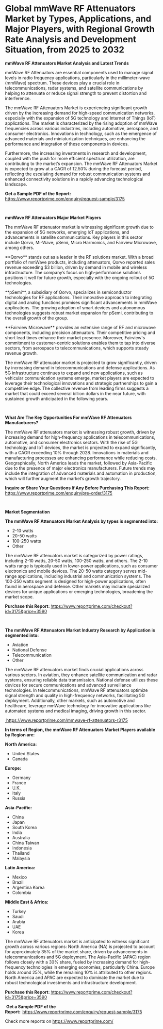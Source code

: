 <p><h1>Global mmWave RF Attenuators Market by Types, Applications, and Major Players, with Regional Growth Rate Analysis and Development Situation, from 2025 to 2032</h1></p><p><strong>mmWave RF Attenuators Market Analysis and Latest Trends</strong></p>
<p><p>mmWave RF Attenuators are essential components used to manage signal levels in radio frequency applications, particularly in the millimeter-wave (mmWave) spectrum. These devices play a crucial role in telecommunications, radar systems, and satellite communications by helping to attenuate or reduce signal strength to prevent distortion and interference.</p><p>The mmWave RF Attenuators Market is experiencing significant growth driven by the increasing demand for high-speed communication networks, especially with the expansion of 5G technology and Internet of Things (IoT) applications. The market is characterized by the rising adoption of mmWave frequencies across various industries, including automotive, aerospace, and consumer electronics. Innovations in technology, such as the emergence of advanced materials and miniaturization techniques, are enhancing the performance and integration of these components in devices.</p><p>Furthermore, the increasing investments in research and development, coupled with the push for more efficient spectrum utilization, are contributing to the market’s expansion. The mmWave RF Attenuators Market is expected to grow at a CAGR of 12.50% during the forecast period, reflecting the escalating demand for robust communication systems and enhanced connectivity solutions in a rapidly advancing technological landscape.</p></p>
<p><strong>Get a Sample PDF of the Report:&nbsp;</strong> <a href="https://www.reportprime.com/enquiry/request-sample/3175?utm_campaign=1904&utm_medium=2&utm_source=Github&utm_content=ia&utm_term=18032025&utm_id=mmwave-rf-attenuators">https://www.reportprime.com/enquiry/request-sample/3175</a></p>
<p>&nbsp;</p>
<p><strong>mmWave RF Attenuators Major Market Players</strong></p>
<p><p>The mmWave RF attenuator market is witnessing significant growth due to the expansion of 5G networks, emerging IoT applications, and advancements in satellite communications. Key players in this sector include Qorvo, Mi-Wave, pSemi, Micro Harmonics, and Fairview Microwave, among others.</p><p>**Qorvo** stands out as a leader in the RF solutions market. With a broad portfolio of mmWave products, including attenuators, Qorvo reported sales revenue exceeding $3 billion, driven by demand in mobile and wireless infrastructure. The company’s focus on high-performance solutions positions it well for future growth, especially with the ongoing rollout of 5G technologies.</p><p>**pSemi**, a subsidiary of Qorvo, specializes in semiconductor technologies for RF applications. Their innovative approach to integrating digital and analog functions promises significant advancements in mmWave applications. The growing adoption of smart devices and autonomous technologies suggests robust market expansion for pSemi, contributing to the overall growth of the group.</p><p>**Fairview Microwave** provides an extensive range of RF and microwave components, including precision attenuators. Their competitive pricing and short lead times enhance their market presence. Moreover, Fairview's commitment to customer-centric solutions enables them to tap into diverse sectors, from aerospace to telecommunications, which supports steady revenue growth.</p><p>The mmWave RF attenuator market is projected to grow significantly, driven by increasing demand in telecommunications and defense applications. As 5G infrastructure continues to expand and new applications, such as vehicular communication systems emerge, market players are expected to leverage their technological innovations and strategic partnerships to gain a competitive edge. The collective revenue from leading firms suggests a market that could exceed several billion dollars in the near future, with sustained growth anticipated in the following years.</p></p>
<p>&nbsp;</p>
<p><strong>What Are The Key Opportunities For mmWave RF Attenuators Manufacturers?</strong></p>
<p><p>The mmWave RF attenuators market is witnessing robust growth, driven by increasing demand for high-frequency applications in telecommunications, automotive, and consumer electronics sectors. With the rise of 5G technology and IoT devices, the market is projected to expand significantly, with a CAGR exceeding 10% through 2028. Innovations in materials and manufacturing processes are enhancing performance while reducing costs. Geographically, North America leads the market, followed by Asia-Pacific due to the presence of major electronics manufacturers. Future trends may include the integration of advanced materials and automation in production, which will further augment the market’s growth trajectory.</p></p>
<p><strong>Inquire or Share Your Questions If Any Before Purchasing This Report:</strong> <a href="https://www.reportprime.com/enquiry/pre-order/3175?utm_campaign=1904&utm_medium=2&utm_source=Github&utm_content=ia&utm_term=18032025&utm_id=mmwave-rf-attenuators">https://www.reportprime.com/enquiry/pre-order/3175</a></p>
<p>&nbsp;</p>
<p><strong>Market Segmentation</strong></p>
<p><strong>The mmWave RF Attenuators Market Analysis by types is segmented into:</strong></p>
<p><ul><li>2-10 watts</li><li>20-50 watts</li><li>100-250 watts</li><li>Other</li></ul></p>
<p><p>The mmWave RF attenuators market is categorized by power ratings, including 2-10 watts, 20-50 watts, 100-250 watts, and others. The 2-10 watts range is typically used in lower-power applications, such as consumer electronics and mobile devices. The 20-50 watts category serves mid-range applications, including industrial and communication systems. The 100-250 watts segment is designed for high-power applications, often found in aerospace and defense. Other markets may include specialized devices for unique applications or emerging technologies, broadening the market scope.</p></p>
<p><strong>Purchase this Report:&nbsp;</strong><a href="https://www.reportprime.com/checkout?id=3175&price=3590&utm_campaign=1904&utm_medium=2&utm_source=Github&utm_content=ia&utm_term=18032025&utm_id=mmwave-rf-attenuators">https://www.reportprime.com/checkout?id=3175&price=3590</a></p>
<p>&nbsp;</p>
<p><strong>The mmWave RF Attenuators Market Industry Research by Application is segmented into:</strong></p>
<p><ul><li>Aviation</li><li>National Defense</li><li>Telecommunication</li><li>Other</li></ul></p>
<p><p>The mmWave RF attenuators market finds crucial applications across various sectors. In aviation, they enhance satellite communication and radar systems, ensuring reliable data transmission. National defense utilizes these devices for secure communications and advanced surveillance technologies. In telecommunications, mmWave RF attenuators optimize signal strength and quality in high-frequency networks, facilitating 5G deployment. Additionally, other markets, such as automotive and healthcare, leverage mmWave technology for innovative applications like automated systems and medical imaging, driving growth in this sector.</p></p>
<p><a href="https://www.reportprime.com/mmwave-rf-attenuators-r3175?utm_campaign=1904&utm_medium=2&utm_source=Github&utm_content=ia&utm_term=18032025&utm_id=mmwave-rf-attenuators">&nbsp;https://www.reportprime.com/mmwave-rf-attenuators-r3175</a></p>
<p><strong>In terms of Region, the mmWave RF Attenuators Market Players available by Region are:</strong></p>
<p>
    <p> <strong> North America: </strong>
        <ul>
            <li>United States</li>
            <li>Canada</li>
        </ul>
        </p> 
    <p> <strong> Europe: </strong>
        <ul>
            <li>Germany</li>
            <li>France</li>
            <li>U.K.</li>
            <li>Italy</li>
            <li>Russia</li>
        </ul>
        </p> 
    <p> <strong> Asia-Pacific: </strong>
        <ul>
            <li>China</li>
            <li>Japan</li>
            <li>South Korea</li>
            <li>India</li>
            <li>Australia</li>
            <li>China Taiwan</li>
            <li>Indonesia</li>
            <li>Thailand</li>
            <li>Malaysia</li>
        </ul>
        </p> 
    <p> <strong> Latin America: </strong>
        <ul>
            <li>Mexico</li>
            <li>Brazil</li>
            <li>Argentina Korea</li>
            <li>Colombia</li>
        </ul>
        </p> 
    <p> <strong> Middle East & Africa: </strong>
        <ul>
            <li>Turkey</li>
            <li>Saudi</li>
            <li>Arabia</li>
            <li>UAE</li>
            <li>Korea</li>
        </ul>
    </p>
    </p>
<p><p>The mmWave RF attenuators market is anticipated to witness significant growth across various regions: North America (NA) is projected to account for approximately 35% of the market share, driven by advancements in telecommunications and 5G deployment. The Asia-Pacific (APAC) region follows closely with a 30% share, fueled by increasing demand for high-frequency technologies in emerging economies, particularly China. Europe holds around 25%, while the remaining 10% is attributed to other regions. North America and APAC are expected to dominate the market due to robust technological investments and infrastructure development.</p></p>
<p><strong>Purchase this Report: </strong><a href="https://www.reportprime.com/checkout?id=3175&price=3590&utm_campaign=1904&utm_medium=2&utm_source=Github&utm_content=ia&utm_term=18032025&utm_id=mmwave-rf-attenuators">https://www.reportprime.com/checkout?id=3175&price=3590</a></p>
<p>&nbsp;<strong>Get a Sample PDF of the Report:&nbsp;&nbsp;</strong><a href="https://www.reportprime.com/enquiry/request-sample/3175?utm_campaign=1904&utm_medium=2&utm_source=Github&utm_content=ia&utm_term=18032025&utm_id=mmwave-rf-attenuators">https://www.reportprime.com/enquiry/request-sample/3175</a></p>
<p><strong></strong></p>
<p>Check more reports on <a href="https://www.reportprime.com/?utm_campaign=1904&utm_medium=2&utm_source=Github&utm_content=ia&utm_term=18032025&utm_id=mmwave-rf-attenuators">https://www.reportprime.com/</a></p>